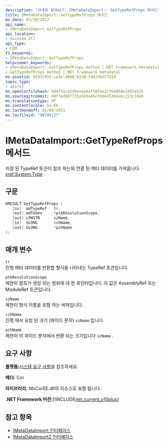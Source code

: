 ```yaml
---
description: '자세히 알아보기: IMetaDataImport:: GetTypeRefProps 메서드'
title: IMetaDataImport::GetTypeRefProps 메서드
ms.date: 03/30/2017
api_name:
- IMetaDataImport.GetTypeRefProps
api_location:
- mscoree.dll
api_type:
- COM
f1_keywords:
- IMetaDataImport::GetTypeRefProps
helpviewer_keywords:
- IMetaDataImport::GetTypeRefProps method [.NET Framework metadata]
- GetTypeRefProps method [.NET Framework metadata]
ms.assetid: 01837955-ce1e-4068-b338-fd473bd77d1d
topic_type:
- apiref
ms.openlocfilehash: 8d4741ca2d04aaa4af48fee2cf6485de3403a525
ms.sourcegitcommit: ddf7edb67715a5b9a45e3dd44536dabc153c1de0
ms.translationtype: MT
ms.contentlocale: ko-KR
ms.lasthandoff: 02/06/2021
ms.locfileid: "99789127"
---
```

# <a name="imetadataimportgettyperefprops-method"></a>IMetaDataImport::GetTypeRefProps 메서드

지정 된 TypeRef 토큰이 참조 하는와 연결 된 메타 데이터를 가져옵니다 <xref:System.Type> .  
  
## <a name="syntax"></a>구문  
  
```cpp  
HRESULT GetTypeRefProps (  
   [in]  mdTypeRef   tr,  
   [out] mdToken     *ptkResolutionScope,  
   [out] LPWSTR      szName,  
   [in]  ULONG       cchName,  
   [out] ULONG       *pchName  
);  
```  
  
## <a name="parameters"></a>매개 변수  

 `tr`  
 진행 메타 데이터를 반환할 형식을 나타내는 TypeRef 토큰입니다.  
  
 `ptkResolutionScope`  
 제한이 참조가 생성 되는 범위에 대 한 포인터입니다. 이 값은 AssemblyRef 또는 ModuleRef 토큰입니다.  
  
 `szName`  
 제한이 형식 이름을 포함 하는 버퍼입니다.  
  
 `cchName`  
 진행 에서 요청 된 크기 (와이드 문자) `szName` 입니다.  
  
 `pchName`  
 제한이 의 와이드 문자에서 반환 되는 크기입니다 `szName` .  
  
## <a name="requirements"></a>요구 사항  

 **플랫폼:**[시스템 요구 사항](../../get-started/system-requirements.md)을 참조하세요.  
  
 **헤더:** Cor  
  
 **라이브러리:** MsCorEE.dll의 리소스로 포함 됩니다.  
  
 **.NET Framework 버전:**[!INCLUDE[net_current_v10plus](../../../../includes/net-current-v10plus-md.md)]  
  
## <a name="see-also"></a>참고 항목

- [IMetaDataImport 인터페이스](imetadataimport-interface.md)
- [IMetaDataImport2 인터페이스](imetadataimport2-interface.md)
